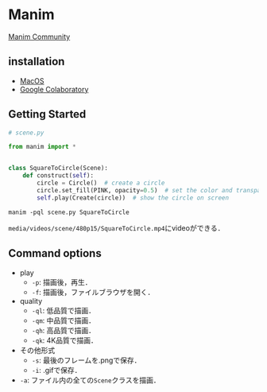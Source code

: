 # Manim
[Manim Community](https://docs.manim.community/en/stable/index.html)

## installation
- [MacOS](https://docs.manim.community/en/stable/installation/macos.html)
- [Google Colaboratory](https://docs.manim.community/en/stable/installation/jupyter.html#google-colaboratory)

## Getting Started
```py
# scene.py

from manim import *


class SquareToCircle(Scene):
    def construct(self):
        circle = Circle()  # create a circle
        circle.set_fill(PINK, opacity=0.5)  # set the color and transparency
        self.play(Create(circle))  # show the circle on screen
```

```
manim -pql scene.py SquareToCircle
```
`media/videos/scene/480p15/SquareToCircle.mp4`にvideoができる．

## Command options
- play
  - `-p`: 描画後，再生．
  - `-f`: 描画後，ファイルブラウザを開く．
- quality
  - `-ql`: 低品質で描画．
  - `-qm`: 中品質で描画．
  - `-qh`: 高品質で描画．
  - `-qk`: 4K品質で描画．
- その他形式 
  - `-s`: 最後のフレームを.pngで保存．
  - `-i`: .gifで保存．
- `-a`: ファイル内の全ての`Scene`クラスを描画．
